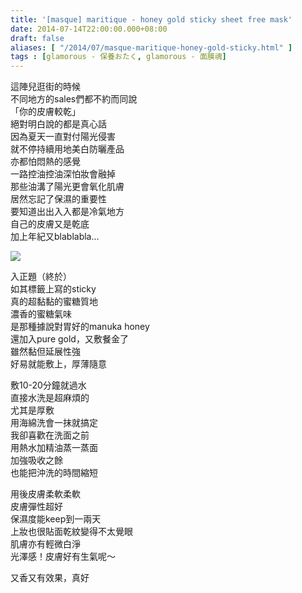```yaml
---
title: '[masque] maritique - honey gold sticky sheet free mask'
date: 2014-07-14T22:00:00.000+08:00
draft: false
aliases: [ "/2014/07/masque-maritique-honey-gold-sticky.html" ]
tags : [glamorous - 保養おたく, glamorous - 面膜魂]
---
```


這陣兒逛街的時候  
不同地方的sales們都不約而同說  
「你的皮膚較乾」  
絕對明白說的都是真心話  
因為夏天一直對付陽光侵害  
就不停持續用地美白防曬產品  
亦都怕悶熱的感覺  
一路控油控油深怕妝會融掉  
那些油溝了陽光更會氧化肌膚  
居然忘記了保濕的重要性  
要知道出出入入都是冷氣地方  
自己的皮膚又是乾底  
加上年紀又blablabla...  

![](/images/maritique.jpg)

入正題（終於）  
如其標籤上寫的sticky  
真的超黏黏的蜜糖質地  
濃香的蜜糖氣味  
是那種據說對胃好的manuka honey  
還加入pure gold，又敷餐金了  
雖然黏但延展性強  
好易就能敷上，厚薄隨意  
  
敷10-20分鐘就過水  
直接水洗是超麻煩的  
尤其是厚敷  
用海綿洗會一抹就搞定  
我卻喜歡在洗面之前  
用熱水加精油蒸一蒸面  
加強吸收之餘  
也能把沖洗的時間縮短  
  
用後皮膚柔軟柔軟  
皮膚彈性超好  
保濕度能keep到一兩天  
上妝也很貼面乾紋變得不太覺眼  
肌膚亦有輕微白淨  
光澤感！皮膚好有生氣呢～  
  
又香又有效果，真好
